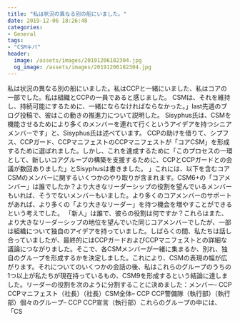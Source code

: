 ```yaml
---
title: "私は状況の異なる別の船にいました。"
date: 2019-12-06 18:26:48
categories:
- General
tags:
- "CSMキバ"
header:
  image: /assets/images/20191206182304.jpg
  og_image: /assets/images/20191206182304.jpg
---
```


私は状況の異なる別の船にいました。私はCCPと一緒にいました、私はコアの一部でした。私は組織とCCPの一員であると感じました。 CSMは、それを維持し、持続可能にするために、一緒にならなければならなかった。」last先週のブログ投稿で、彼はこの動きの推進力について説明した。 Sisyphus氏は、CSMを機能させるためにより多くのメンバーを連れて行くというアイデアを持つシニアメンバーです」と、Sisyphus氏は述べています。 CCPの助けを借りて、シプフス、CCPガード、CCPマニフェストのCCPマニフェストが「コアCSM」を形成するために選ばれました。しかし、これを達成するために「このプロセスの一環として、新しいコアグループの構築を支援するために、CCPとCCPガードとの会議が数回ありました」とSisyphusは書きました。 」これには、以下を含むコアCSMのメンバーに関するいくつかのやり取りが含まれます。CSM6+の「コアメンバー」は誰でしたか？より大きなリーダーシップの役割を望んでいるメンバーもいれば、そうでないメンバーもいました。より多くのコアメンバーのサポートがあれば、より多くの「より大きなリーダー」を持つ機会を増やすことができるという考えでした。 「新人」は誰で、彼らの役割は何ですか？これらはまた、より大きなリーダーシップの地位を望んでいた同じコアメンバーでしたが、一部は組織について独自のアイデアを持っていました。しばらくの間、私たちは話し合っていましたが、最終的にはCCPガードおよびCCPマニフェストとの詳細な議論につながりました。そこで、各CSMメンバーが一緒に集まるか、別れ、独自のグループを形成するかを決定しました。これにより、CSMの表現の幅が広がります。それについてのいくつかの会話の後、私はこれらのグループのうちの1つ以上が私たちが現在持っているもの、CSM9を形成するという結論に達しました。リーダーの役割を次のように分割することに決めました：メンバー– CCP CCPマニフェスト（社長）（社長）CSM全体– CCP CCP警備隊（執行部）（執行部）個々のグループ– CCP CCP宣言（執行部）これらのグループの中には、「CS

